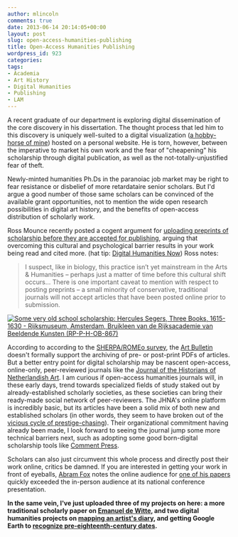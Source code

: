 ```yaml
---
author: mlincoln
comments: true
date: 2013-06-14 20:14:05+00:00
layout: post
slug: open-access-humanities-publishing
title: Open-Access Humanities Publishing
wordpress_id: 923
categories:
tags:
- Academia
- Art History
- Digital Humanities
- Publishing
- LAM
---
```


A recent graduate of our department is exploring digital dissemination of the core discovery in his dissertation. The thought process that led him to this discovery is uniquely well-suited to a digital visualization ([a hobby-horse of mine](/2013/05/22/aesthetic-provocations.html)) hosted on a personal website. He is torn, however, between the imperative to market his own work and the fear of "cheapening" his scholarship through digital publication, as well as the not-totally-unjustified fear of theft.

Newly-minted humanities Ph.Ds in the paranoiac job market may be right to fear resistance or disbelief of more retardataire senior scholars. But I'd argue a good number of those same scholars can be convinced of the available grant opportunities, not to mention the wide open research possibilities in digital art history, and the benefits of open-access distribution of scholarly work.

Ross Mounce recently posted a cogent argument for [uploading preprints of scholarship before they are accepted for publishing](http://blogs.lse.ac.uk/impactofsocialsciences/2013/05/24/easy-steps-towards-open-scholarship/), arguing that overcoming this cultural and psychological barrier results in your work being read and cited more. (hat tip: [Digital Humanities Now](http://digitalhumanitiesnow.org/)) Ross notes:


> I suspect, like in biology, this practice isn’t yet mainstream in the Arts & Humanities – perhaps just a matter of time before this cultural shift occurs... There is one important caveat to mention with respect to posting preprints – a small minority of conservative, traditional journals will not accept articles that have been posted online prior to submission.


[![Some very old school scholarship: Hercules Segers, Three Books, 1615-1630 - Rijksmuseum, Amsterdam, Bruikleen van de Rijksacademie van Beeldende Kunsten (RP-P-H-OB-867)][books]](https://www.rijksmuseum.nl/en/search/objecten?q=drie+boeken&p=1&ps=12&ii=0#/RP-P-H-OB-867,0)

[books]: http://mlincoln.files.wordpress.com/2013/06/segers-three-books-1615-1630-rkm-rp-p-h-ob-867-e1371240274159.jpg?w=625 "Some very old school scholarship: Hercules Segers, Three Books, 1615-1630 - Rijksmuseum, Amsterdam, Bruikleen van de Rijksacademie van Beeldende Kunsten (RP-P-H-OB-867)"

According to according to the [SHERPA/ROMEo survey](http://www.sherpa.ac.uk/romeo/issn/0004-3079/), the [Art Bulletin](http://www.collegeart.org/artbulletin/) doesn't formally support the archiving of pre- or post-print PDFs of articles. But a better entry point for digital scholarship may be nascent open-access, online-only, peer-reviewed journals like the [Journal of the Historians of Netherlandish Art](http://www.jhna.org/index.php/about-jhna/mission-statement). I am curious if open-access humanities journals will, in these early days, trend towards specialized fields of study staked out by already-established scholarly societies, as these societies can bring their ready-made social network of peer-reviewers. The JHNA's online platform is incredibly basic, but its articles have been a solid mix of both new and established scholars (in other words, they seem to have broken out of the [vicious cycle of prestige-chasing](http://nrs.harvard.edu/urn-3:HUL.InstRepos:4322577)). Their organizational commitment having already been made, I look forward to seeing the journal jump some more technical barriers next, such as adopting some good born-digital scholarship tools like [Comment Press](http://www.futureofthebook.org/commentpress/).

Scholars can also just circumvent this whole process and directly post their work online, critics be damned. If you are interested in getting your work in front of eyeballs, [Abram Fox](http://abramfox.com/caa-2013/) notes the online audience for [one of his papers](http://abramfox.com/cv/caa-2013/) quickly exceeded the in-person audience at its national conference presentation.

**In the same vein, I've just uploaded three of my projects on here: a more traditional scholarly paper on [Emanuel de Witte](/projects/patriotic-and-religious-geographies-in-emanuel-de-wittes-church-paintings.html), and two digital humanities projects on [mapping an artist's diary](/projects/albrecht-durer-in-google-earth.html), and getting Google Earth to [recognize pre-eighteenth-century dates](/projects/timespan-elements-in-kml.html).**
